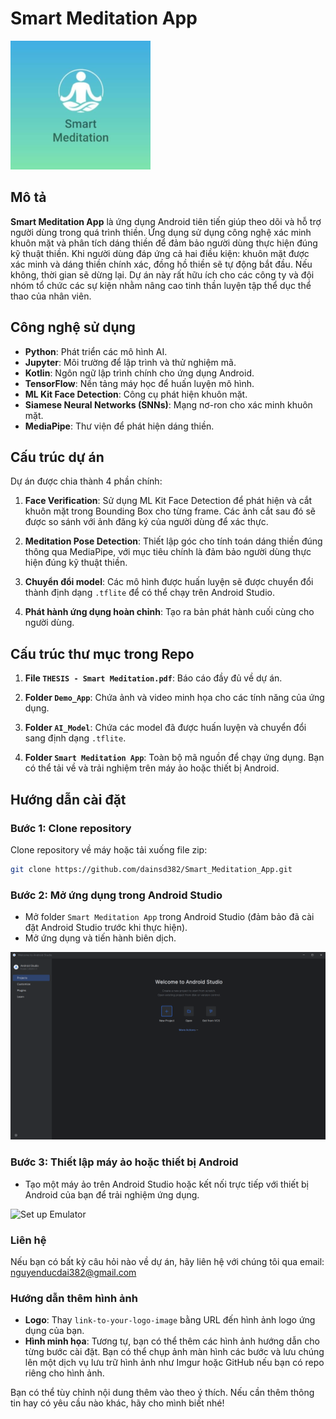 # Smart Meditation App

![Smart Meditation App Logo](./Image_Source/logo.png)  <!-- Thay link-to-your-logo-image bằng URL của hình ảnh logo ứng dụng -->

## Mô tả
**Smart Meditation App** là ứng dụng Android tiên tiến giúp theo dõi và hỗ trợ người dùng trong quá trình thiền. 
Ứng dụng sử dụng công nghệ xác minh khuôn mặt và phân tích dáng thiền để đảm bảo người dùng thực hiện đúng kỹ thuật thiền. 
Khi người dùng đáp ứng cả hai điều kiện: khuôn mặt được xác minh và dáng thiền chính xác, đồng hồ thiền sẽ tự động bắt đầu. 
Nếu không, thời gian sẽ dừng lại. 
Dự án này rất hữu ích cho các công ty và đội nhóm tổ chức các sự kiện nhằm nâng cao tinh thần luyện tập thể dục thể thao của nhân viên.

## Công nghệ sử dụng
- **Python**: Phát triển các mô hình AI.
- **Jupyter**: Môi trường để lập trình và thử nghiệm mã.
- **Kotlin**: Ngôn ngữ lập trình chính cho ứng dụng Android.
- **TensorFlow**: Nền tảng máy học để huấn luyện mô hình.
- **ML Kit Face Detection**: Công cụ phát hiện khuôn mặt.
- **Siamese Neural Networks (SNNs)**: Mạng nơ-ron cho xác minh khuôn mặt.
- **MediaPipe**: Thư viện để phát hiện dáng thiền.

## Cấu trúc dự án
Dự án được chia thành 4 phần chính:
1. **Face Verification**: Sử dụng ML Kit Face Detection để phát hiện và cắt khuôn mặt trong Bounding Box cho từng frame. Các ảnh cắt sau đó sẽ được so sánh với ảnh đăng ký của người dùng để xác thực.
  
2. **Meditation Pose Detection**: Thiết lập góc cho tính toán dáng thiền đúng thông qua MediaPipe, với mục tiêu chính là đảm bảo người dùng thực hiện đúng kỹ thuật thiền.

3. **Chuyển đổi model**: Các mô hình được huấn luyện sẽ được chuyển đổi thành định dạng `.tflite` để có thể chạy trên Android Studio.

4. **Phát hành ứng dụng hoàn chỉnh**: Tạo ra bản phát hành cuối cùng cho người dùng.

## Cấu trúc thư mục trong Repo
1. **File `THESIS - Smart Meditation.pdf`**: Báo cáo đầy đủ về dự án.
  
2. **Folder `Demo_App`**: Chứa ảnh và video minh họa cho các tính năng của ứng dụng.

3. **Folder `AI_Model`**: Chứa các model đã được huấn luyện và chuyển đổi sang định dạng `.tflite`.

4. **Folder `Smart Meditation App`**: Toàn bộ mã nguồn để chạy ứng dụng. Bạn có thể tải về và trải nghiệm trên máy ảo hoặc thiết bị Android.

## Hướng dẫn cài đặt
### Bước 1: Clone repository
Clone repository về máy hoặc tải xuống file zip:
```bash
git clone https://github.com/dainsd382/Smart_Meditation_App.git
```

### Bước 2: Mở ứng dụng trong Android Studio
- Mở folder `Smart Meditation App` trong Android Studio (đảm bảo đã cài đặt Android Studio trước khi thực hiện).
- Mở ứng dụng và tiến hành biên dịch.

![Open in Android Studio](./Image_Source/Start_Android_Studio.png)  <!-- Thay link-to-your-open-image bằng URL của hình ảnh minh họa cho việc mở ứng dụng trong Android Studio -->

### Bước 3: Thiết lập máy ảo hoặc thiết bị Android
- Tạo một máy ảo trên Android Studio hoặc kết nối trực tiếp với thiết bị Android của bạn để trải nghiệm ứng dụng.

![Set up Emulator](link-to-your-emulator-image)  <!-- Thay link-to-your-emulator-image bằng URL của hình ảnh minh họa cho việc thiết lập máy ảo -->

### Liên hệ
Nếu bạn có bất kỳ câu hỏi nào về dự án, hãy liên hệ với chúng tôi qua email: [nguyenducdai382@gmail.com](mailto:nguyenducdai382@gmail.com)

### Hướng dẫn thêm hình ảnh
- **Logo**: Thay `link-to-your-logo-image` bằng URL đến hình ảnh logo ứng dụng của bạn.
- **Hình minh họa**: Tương tự, bạn có thể thêm các hình ảnh hướng dẫn cho từng bước cài đặt. Bạn có thể chụp ảnh màn hình các bước và lưu chúng lên một dịch vụ lưu trữ hình ảnh như Imgur hoặc GitHub nếu bạn có repo riêng cho hình ảnh.

Bạn có thể tùy chỉnh nội dung thêm vào theo ý thích. Nếu cần thêm thông tin hay có yêu cầu nào khác, hãy cho mình biết nhé!


